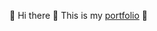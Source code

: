 :wave: Hi there
:rocket: This is my [portfolio](https://www.duytin.works/) :smiling_face_with_three_hearts:
